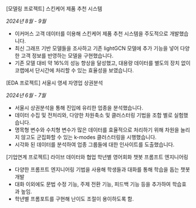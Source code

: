 [모델링 프로젝트]
스킨케어 제품 추천 시스템

*2024년 8월 - 9월*

- 이커머스 고객 데이터를 이용해 스킨케어 제품 추천 시스템을 주도적으로 개발했습니다.
- 최신 그래프 기반 모델들을 조사하고 기존 lightGCN 모델에 추가 기능을 넣어 다양한 고객 정보를 반영하는 모델을 구현했습니다.
- 기존 모델 대비 약 16%의 성능 향상을 달성했고, 대용량 데이터를 별도의 장치 없이 코랩에서 단시간에 처리할 수 있는 효율성을 보였습니다.


[EDA 프로젝트]
서울시 영세 자영업 상권분석

*2024년 6월 - 7월*

- 서울시 상권분석을 통해 진입에 유리한 업종을 분석했습니다.
- 데이터 수집 및 전처리와, 다양한 차원축소 및 클러스터링 기법을 조합 별로 실험했습니다.
- 명목형 변수와 수치형 변수가 많은 데이터를 효율적으로 처리하기 위해 차원을 늘리지 않고도 군집화할 수 있는 k-modes 클러스터링을 시행했습니다.
- 시각화 된 데이터를 분석하여 업종 그룹들에 대한 인사이트를 도출했습니다.


[기업연계 프로젝트]
라이브 데이터와 협업
학년별 영어회화 챗봇 프롬프트 엔지니어링

- 다양한 프롬프트 엔지니어링 기법을 사용해 학생들과 대화를 통해 학습을 돕는 챗봇 개발
- 대화 이외에도 문법 수정 기능, 주제 전환 기능, 피드백 기능 등을 추가하여 학습효과 높임.
- 학년별 프롬포트를 구현해 난이도 조절이 용이하도록 함.
